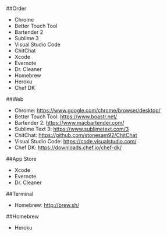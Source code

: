 ##Order
* Chrome
* Better Touch Tool
* Bartender 2
* Sublime 3
* Visual Studio Code
* ChitChat
* Xcode
* Evernote
* Dr. Cleaner
* Homebrew
* Heroku
* Chef DK

##Web
* Chrome: https://www.google.com/chrome/browser/desktop/
* Better Touch Tool: https://www.boastr.net/
* Bartender 2: https://www.macbartender.com/
* Sublime Text 3: https://www.sublimetext.com/3
* ChitChat: https://github.com/stonesam92/ChitChat
* Visual Studio Code: https://code.visualstudio.com/
* Chef DK: https://downloads.chef.io/chef-dk/

##App Store
* Xcode
* Evernote
* Dr. Cleaner

##Terminal
* Homebrew:  http://brew.sh/

##Homebrew
* Heroku

